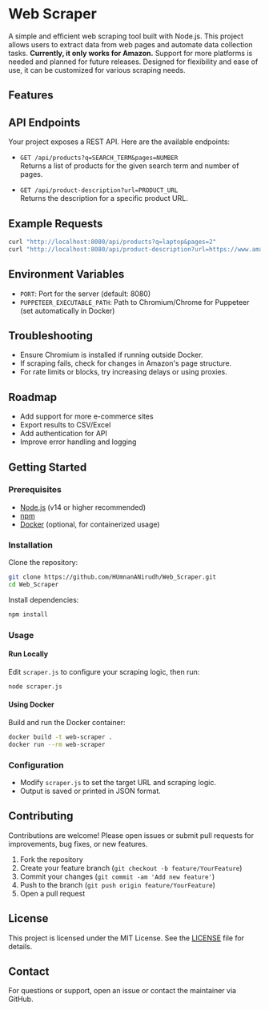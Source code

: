 # Web Scraper

A simple and efficient web scraping tool built with Node.js. This project allows users to extract data from web pages and automate data collection tasks. **Currently, it only works for Amazon.** Support for more platforms is needed and planned for future releases. Designed for flexibility and ease of use, it can be customized for various scraping needs.

## Features

## API Endpoints

Your project exposes a REST API. Here are the available endpoints:

- `GET /api/products?q=SEARCH_TERM&pages=NUMBER`  
  Returns a list of products for the given search term and number of pages.

- `GET /api/product-description?url=PRODUCT_URL`  
  Returns the description for a specific product URL.

## Example Requests

```sh
curl "http://localhost:8080/api/products?q=laptop&pages=2"
curl "http://localhost:8080/api/product-description?url=https://www.amazon.in/dp/B09XYZ1234"
```

## Environment Variables

- `PORT`: Port for the server (default: 8080)
- `PUPPETEER_EXECUTABLE_PATH`: Path to Chromium/Chrome for Puppeteer (set automatically in Docker)

## Troubleshooting

- Ensure Chromium is installed if running outside Docker.
- If scraping fails, check for changes in Amazon's page structure.
- For rate limits or blocks, try increasing delays or using proxies.

## Roadmap

- Add support for more e-commerce sites
- Export results to CSV/Excel
- Add authentication for API
- Improve error handling and logging

## Getting Started

### Prerequisites

- [Node.js](https://nodejs.org/) (v14 or higher recommended)
- [npm](https://www.npmjs.com/)
- [Docker](https://www.docker.com/) (optional, for containerized usage)

### Installation

Clone the repository:

```sh
git clone https://github.com/HUmnanANirudh/Web_Scraper.git
cd Web_Scraper
```

Install dependencies:

```sh
npm install
```

### Usage

#### Run Locally

Edit `scraper.js` to configure your scraping logic, then run:

```sh
node scraper.js
```

#### Using Docker

Build and run the Docker container:

```sh
docker build -t web-scraper .
docker run --rm web-scraper
```

### Configuration

- Modify `scraper.js` to set the target URL and scraping logic.
- Output is saved or printed in JSON format.

## Contributing

Contributions are welcome! Please open issues or submit pull requests for improvements, bug fixes, or new features.

1. Fork the repository
2. Create your feature branch (`git checkout -b feature/YourFeature`)
3. Commit your changes (`git commit -am 'Add new feature'`)
4. Push to the branch (`git push origin feature/YourFeature`)
5. Open a pull request

## License

This project is licensed under the MIT License. See the [LICENSE](LICENSE) file for details.

## Contact

For questions or support, open an issue or contact the maintainer via GitHub.
